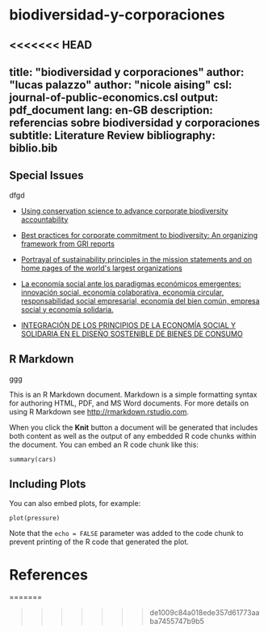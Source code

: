 # biodiversidad-y-corporaciones
<<<<<<< HEAD
---
  title: "biodiversidad y corporaciones"
author: "lucas palazzo"
author: "nicole aising"
csl: journal-of-public-economics.csl
output: pdf_document
lang: en-GB
description: referencias sobre biodiversidad y corporaciones
subtitle: Literature Review
bibliography: biblio.bib
---
  
  
  
  
  
  
  
  ## Special Issues
  dfgd
- [Using conservation science to advance corporate biodiversity accountability](https://onlinelibrary.wiley.com/doi/full/10.1111/cobi.13190)
- [Best practices for corporate commitment to biodiversity: An organizing framework from GRI reports](https://apps.webofknowledge.com/full_record.do?product=WOS&search_mode=GeneralSearch&qid=6&SID=7AAO1qLCmg9sDMC2BIU&page=1&doc=6&cacheurlFromRightClick=no)
- [Portrayal of sustainability principles in the mission statements and on home pages of the world's largest organizations](https://onlinelibrary.wiley.com/doi/full/10.1111/cobi.12617) 
- [ La economía social ante los paradigmas económicos emergentes: innovación social, economía colaborativa, economía circular, responsabilidad social empresarial, economía del bien común, empresa social y economía solidaria.](https://apps.webofknowledge.com/full_record.do?product=WOS&search_mode=OneClickSearch&qid=45&SID=5Aj1qXuLX4mLOruQjKr&page=1&doc=8)
   
- [INTEGRACIÓN DE LOS PRINCIPIOS DE LA ECONOMÍA SOCIAL Y SOLIDARIA EN EL DISEÑO SOSTENIBLE DE BIENES DE CONSUMO](https://apps.webofknowledge.com/full_record.do?product=WOS&search_mode=GeneralSearch&qid=17&SID=5Aj1qXuLX4mLOruQjKr&page=1&doc=5)

## R Markdown  

ggg

This is an R Markdown document. Markdown is a simple formatting syntax for authoring HTML, PDF, and MS Word documents. For more details on using R Markdown see <http://rmarkdown.rstudio.com>.

When you click the **Knit** button a document will be generated that includes both content as well as the output of any embedded R code chunks within the document. You can embed an R code chunk like this:

```{r cars}
summary(cars)
```

## Including Plots

You can also embed plots, for example:

```{r pressure, echo=FALSE}
plot(pressure)
```

Note that the `echo = FALSE` parameter was added to the code chunk to prevent printing of the R code that generated the plot.

# References
=======
>>>>>>> de1009c84a018ede357d61773aaba7455747b9b5
